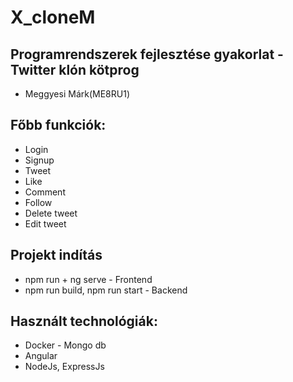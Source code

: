 # X_cloneM
## Programrendszerek fejlesztése gyakorlat - Twitter klón kötprog

* Meggyesi Márk(ME8RU1)

## Főbb funkciók:
* Login
* Signup
* Tweet
* Like
* Comment
* Follow
* Delete tweet
* Edit tweet

## Projekt indítás
* npm run + ng serve  - Frontend
* npm run build, npm run start  - Backend

## Használt technológiák:
* Docker - Mongo db
* Angular
* NodeJs, ExpressJs
